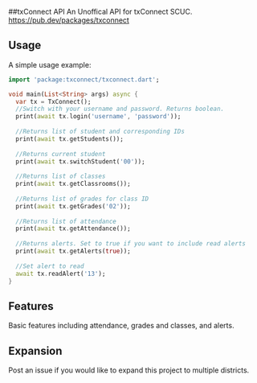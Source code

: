 ##txConnect API
An Unoffical API for txConnect SCUC.
https://pub.dev/packages/txconnect

## Usage

A simple usage example:

```dart
import 'package:txconnect/txconnect.dart';

void main(List<String> args) async {
  var tx = TxConnect();
  //Switch with your username and password. Returns boolean.
  print(await tx.login('username', 'password'));
  
  //Returns list of student and corresponding IDs
  print(await tx.getStudents());
  
  //Returns current student
  print(await tx.switchStudent('00'));
  
  //Returns list of classes
  print(await tx.getClassrooms());
  
  //Returns list of grades for class ID
  print(await tx.getGrades('02'));
  
  //Returns list of attendance
  print(await tx.getAttendance());
  
  //Returns alerts. Set to true if you want to include read alerts
  print(await tx.getAlerts(true));
  
  //Set alert to read
  await tx.readAlert('13');
}
```

## Features

Basic features including attendance, grades and classes, and alerts.

## Expansion

Post an issue if you would like to expand this project to multiple districts.
